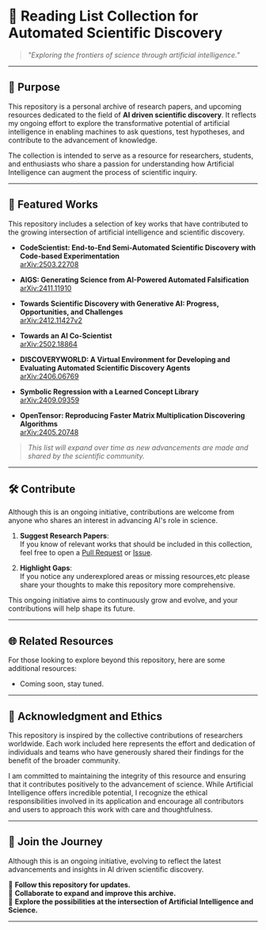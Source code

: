 # **🚀 Reading List Collection for Automated Scientific Discovery**

> *"Exploring the frontiers of science through artificial intelligence."*

---

## 🌌 Purpose

This repository is a personal archive of research papers, and upcoming resources dedicated to the field of **AI driven scientific discovery**. It reflects my ongoing effort to explore the transformative potential of artificial intelligence in enabling machines to ask questions, test hypotheses, and contribute to the advancement of knowledge.

The collection is intended to serve as a resource for researchers, students, and enthusiasts who share a passion for understanding how Artificial Intelligence can augment the process of scientific inquiry.

---

## 📜 Featured Works

This repository includes a selection of key works that have contributed to the growing intersection of artificial intelligence and scientific discovery.

- **CodeScientist: End-to-End Semi-Automated Scientific Discovery with Code-based Experimentation**  
  [arXiv:2503.22708](https://arxiv.org/abs/2503.22708)

- **AIGS: Generating Science from AI-Powered Automated Falsification**  
  [arXiv:2411.11910](https://arxiv.org/abs/2411.11910)

- **Towards Scientific Discovery with Generative AI: Progress, Opportunities, and Challenges**  
  [arXiv:2412.11427v2](https://arxiv.org/abs/2412.11427)

- **Towards an AI Co-Scientist**  
  [arXiv:2502.18864](https://arxiv.org/abs/2502.18864)

- **DISCOVERYWORLD: A Virtual Environment for Developing and Evaluating Automated Scientific Discovery Agents**  
  [arXiv:2406.06769](https://arxiv.org/abs/2406.06769)

- **Symbolic Regression with a Learned Concept Library**  
  [arXiv:2409.09359](https://arxiv.org/abs/2409.09359)

- **OpenTensor: Reproducing Faster Matrix Multiplication Discovering Algorithms**  
  [arXiv:2405.20748](https://arxiv.org/abs/2405.20748)

> *This list will expand over time as new advancements are made and shared by the scientific community.*


---

## 🛠️ Contribute

Although this is an ongoing initiative, contributions are welcome from anyone who shares an interest in advancing AI's role in science.

1. **Suggest Research Papers**:  
   If you know of relevant works that should be included in this collection, feel free to open a [Pull Request](https://github.com/Alphino1/Reading-List-Collection-for-Scientific-Discovery/pulls) or [Issue](https://github.com/Alphino1/Reading-List-Collection-for-Scientific-Discovery/issues).

2. **Highlight Gaps**:  
   If you notice any underexplored areas or missing resources,etc please share your thoughts to make this repository more comprehensive.

This ongoing initiative aims to continuously grow and evolve, and your contributions will help shape its future.

---

## 🌐 Related Resources

For those looking to explore beyond this repository, here are some additional resources:
- Coming soon, stay tuned.

---

## 📜 Acknowledgment and Ethics

This repository is inspired by the collective contributions of researchers worldwide. Each work included here represents the effort and dedication of individuals and teams who have generously shared their findings for the benefit of the broader community.

I am committed to maintaining the integrity of this resource and ensuring that it contributes positively to the advancement of science. While Artificial Intelligence offers incredible potential, I recognize the ethical responsibilities involved in its application and encourage all contributors and users to approach this work with care and thoughtfulness.

---

## 📣 Join the Journey

Although this is an ongoing initiative, evolving to reflect the latest advancements and insights in AI driven scientific discovery.

🌟 **Follow this repository for updates.**  
🌟 **Collaborate to expand and improve this archive.**  
🌟 **Explore the possibilities at the intersection of Artificial Intelligence and Science.**

---
